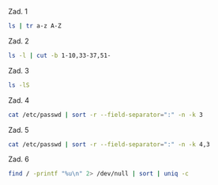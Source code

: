 Zad. 1
```sh
ls | tr a-z A-Z
```

Zad. 2
```sh
ls -l | cut -b 1-10,33-37,51-
```

Zad. 3
```sh
ls -lS
```

Zad. 4
```sh
cat /etc/passwd | sort -r --field-separator=":" -n -k 3
```

Zad. 5
```sh
cat /etc/passwd | sort -r --field-separator=":" -n -k 4,3
```

Zad. 6
```sh
find / -printf "%u\n" 2> /dev/null | sort | uniq -c
```
